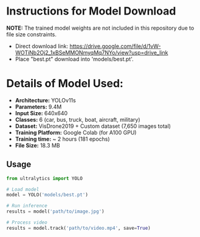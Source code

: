 # Instructions for Model Download
**NOTE:** The trained model weights are not included in this repository due to file size constraints.  
- Direct download link: https://drive.google.com/file/d/1vW-WOTiNb2Oj2_1xBSeMMONmyqMq7NYo/view?usp=drive_link  
- Place "best.pt" download into 'models/best.pt'.
# Details of Model Used:
- **Architecture:** YOLOv11s
- **Parameters:** 9.4M
- **Input Size:** 640x640
- **Classes:** 6 (car, bus, truck, boat, aircraft, military)
- **Dataset:** VisDrone2019 + Custom dataset (7,650 images total)
- **Training Platform:** Google Colab (for A100 GPU)
- **Training time:** ~ 2 hours (181 epochs)
- **File Size:** 18.3 MB
## Usage
```python
from ultralytics import YOLO

# Load model
model = YOLO('models/best.pt')

# Run inference
results = model('path/to/image.jpg')

# Process video
results = model.track('path/to/video.mp4', save=True)
```
